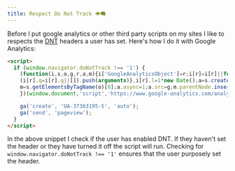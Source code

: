 ```yaml
---
title: Respect Do Not Track 👁‍🗨
---
```


Before I put google analytics or other third party scripts on my sites I like to respects the [DNT](https://www.w3.org/2011/tracking-protection/drafts/tracking-dnt.html) headers a user has set. Here's how I do it with Google Analytics:

```html
<script>
  if (window.navigator.doNotTrack !== '1') {
    (function(i,s,o,g,r,a,m){i['GoogleAnalyticsObject']=r;i[r]=i[r]||function(){
    (i[r].q=i[r].q||[]).push(arguments)},i[r].l=1*new Date();a=s.createElement(o),
    m=s.getElementsByTagName(o)[0];a.async=1;a.src=g;m.parentNode.insertBefore(a,m)
    })(window,document,'script','https://www.google-analytics.com/analytics.js','ga');

    ga('create', 'UA-37363195-5', 'auto');
    ga('send', 'pageview');
  }
</script>
```

In the above snippet I check if the user has enabled DNT. If they haven't set the header or they have turned it off the script will run. Checking for `window.navigator.doNotTrack !== '1'` ensures that the user purposely set the header.
